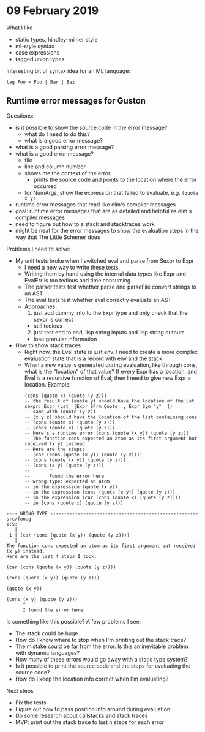 # 09 February 2019

What I like

- static types, hindley-milner style
- ml-style syntax
- case expressions
- tagged union types

Interesting bit of syntax idea for an ML language:

```
tag Foo = Foo | Bar | Baz
```

## Runtime error messages for Guston

Questions:

- is it possible to show the source code in the error message?
  - what do I need to do this?
  - what is a good error message?
- what is a good parsing error message?
- what is a good error message?
    - file
    - line and column number
    - shows me the context of the error
        - prints the source code and points to the location where the error
          occurred
    - for NumArgs, show the expression that failed to evaluate, e.g. `(quote x y)`
- runtime error messages that read like elm's compiler messages
- goal: runtime error messages that are as detailed and helpful as elm's compiler messages
- need to figure out how to a stack and stacktraces work
- might be neat for the error messages to show the evaluation steps in the way that
  The Little Schemer does

Problems I need to solve:

- My unit tests broke when I switched eval and parse from Sexpr to Expr
  - I need a new way to write these tests. 
  - Writing them by hand using the internal data types like Expr and EvalErr is
    too tedious and time consuming.
  - The parser tests test whether parse and parseFile convert strings to an AST
  - The eval tests test whether eval correctly evaluate an AST
  - Approaches:
    1. just add dummy info to the Expr type and only check that the sexpr is correct
      - still tedious
    2. just test end to end, lisp string inputs and lisp string outputs
      - lose granular information
- How to show stack traces
  - Right now, the Eval state is just env. 
    I need to create a more complex evaluation state that is a record with env 
    and the stack.
  - When a new value is generated during evaluation, like through cons, what is
    the "location" of that value?
    If every Expr has a location, and Eval is a recursive function of Eval, then
    I need to give new Expr a location.
    Example:
    ```
    (cons (quote x) (quote (y z)))
    -- the result of (quote y) should have the location of the Lst sexpr: Expr (Lst  [Expr SFrm Quote _, Expr Sym "y" _]) _
    -- same with (quote (y z))
    -- (x y z) should have the location of the list containing cons
    -- (cons (quote x) (quote (y z)))
    -- (cons (quote x) (quote (y z)))
    -- here's a runtime error (cons (quote (x y)) (quote (y z)))
    -- The function cons expected an atom as its first argument but received (x y) instead
    -- Here are the steps:
    -- (car (cons (quote (x y)) (quote (y z))))
    -- (cons (quote (x y)) (quote (y z)))
    -- (cons (x y) (quote (y z)))
    --       ^ 
    --       Found the error here
    -- wrong type: expected an atom 
    -- in the expression (quote (x y))
    -- in the expression (cons (quote (x y)) (quote (y z)))
    -- in the expression (car (cons (quote x) (quote (y z))))
    -- in (cons (quote x) (quote (y z)))
    ```

```
---- WRONG TYPE ------------------------------------------------------ src/foo.g
1:5:
   |
 1 | (car (cons (quote (x y)) (quote (y z))))
   |            ^
The function cons expected an atom as its first argument but received (x y) instead.
Here are the last 4 steps I took:

(car (cons (quote (x y)) (quote (y z))))

(cons (quote (x y)) (quote (y z)))

(quote (x y))

(cons (x y) (quote (y z)))
      ^ 
      I found the error here
```

Is something like this possible?
A few problems I see:

- The stack could be huge.
- How do I know where to stop when I'm printing out the stack trace?
- The mistake could be far from the error. Is this an inevitable problem with 
  dynamic languages?
- How many of these errors would go away with a static type system?
- Is it possible to print the source code and the steps for evaluating the 
  source code?
- How do I keep the location info correct when I'm evaluating?

Next steps

- Fix the tests 
- Figure out how to pass position info around during evaluation
- Do some research about callstacks and stack traces
- MVP: print out the stack trace to last n steps for each error
